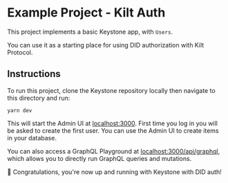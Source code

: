 # Example Project - Kilt Auth

This project implements a basic Keystone app, with `Users`.

You can use it as a starting place for using DID authorization with Kilt Protocol.

## Instructions

To run this project, clone the Keystone repository locally then navigate to this directory and run:

```shell
yarn dev
```

This will start the Admin UI at [localhost:3000](http://localhost:3000).
First time you log in you will be asked to create the first user.
You can use the Admin UI to create items in your database.

You can also access a GraphQL Playground at [localhost:3000/api/graphql](http://localhost:3000/api/graphql), which allows you to directly run GraphQL queries and mutations.

🚀 Congratulations, you're now up and running with Keystone with DID auth!
